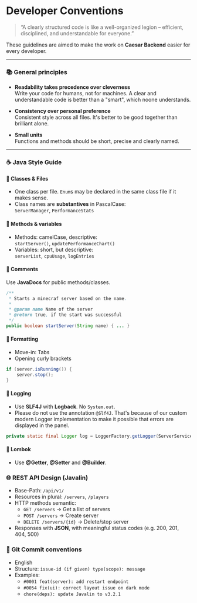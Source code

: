 # Developer Conventions

> “A clearly structured code is like a well-organized legion – efficient, disciplined, and understandable for everyone.”

These guidelines are aimed to make the work on **Caesar Backend** easier for every developer.

----------

### 📚 General principles

-   **Readability takes precedence over cleverness**  
    Write your code for humans, not for machines. A clear and understandable code is better than a "smart", which noone understands.
    
-   **Consistency over personal preference**  
    Consistent style across all files. It's better to be good together than brilliant alone.
    
-   **Small units**  
    Functions and methods should be short, precise and clearly named.
    

----------

### ☕ Java Style Guide

#### 📌 Classes & Files

-   One class per file. ``Enum``s may be declared in the same class file if it makes sense.
-   Class names are **substantives** in PascalCase:  
    `ServerManager`, `PerformanceStats`
    

#### 📌 Methods & variables
-   Methods: camelCase, descriptive:  
    `startServer()`, `updatePerformanceChart()`
-   Variables: short, but descriptive:  
    `serverList`, `cpuUsage`, `logEntries`
    

#### 📌 Comments
Use **JavaDocs** for public methods/classes.
    

```java
/**
 * Starts a minecraf server based on the name.
 *
 * @param name Name of the server
 * @return true, if the start was successful
 */ 
public boolean startServer(String name) { ... }
 ```

#### 📌 Formatting

-   Move-in: Tabs
-   Opening curly brackets
    
```java
if (server.isRunning()) {
    server.stop();
}
```

#### 📌 Logging

- Use **SLF4J** with **Logback**. No ``System.out``.
- Please do not use the annotation ``@Slf4J``. That's because of our custom modern Logger implementation to make it possible that errors are displayed in the panel.
    

```java
private static final Logger log = LoggerFactory.getLogger(ServerService.class);
```

#### 📌 Lombok
-   Use **@Getter**, **@Setter** and **@Builder**.


### 🌐 REST API Design (Javalin)

-   Base-Path: `/api/v1/`
-   Resources in plural: `/servers`, `/players`
-   HTTP methods semantic:
    -   `GET /servers` → Get a list of servers
    -   `POST /servers` → Create server
    -   `DELETE /servers/{id}` → Delete/stop server
- Responses with **JSON**, with meaningful status codes (e.g. 200, 201, 404, 500)

### 🔄 Git Commit conventions

-   English
-   Structure: `issue-id (if given) type(scope): message`
-   Examples:
    -   `#0001 feat(server): add restart endpoint`
    -   `#0054 fix(ui): correct layout issue on dark mode`
    -   `chore(deps): update Javalin to v3.2.1`